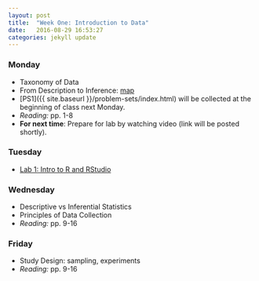 ```yaml
---
layout: post
title:  "Week One: Introduction to Data"
date:   2016-08-29 16:53:27
categories: jekyll update
---
```


### Monday
- Taxonomy of Data
- From Description to Inference: [map](http://andrewpbray.github.io/math-141/assets/figs/kidney_slides.pdf)
- [PS1]({{ site.baseurl }}/problem-sets/index.html) will be collected at the beginning of class next Monday.
- *Reading:* pp. 1-8
- **For next time**: Prepare for lab by watching video (link will be posted shortly).
    
### Tuesday
- <a href = "{{ site.baseurl }}/assets/week-01/intro_to_r.html" target = "_blank">Lab 1: Intro to R and RStudio</a>

### Wednesday
- Descriptive vs Inferential Statistics
- Principles of Data Collection
- *Reading:* pp. 9-16

### Friday
- Study Design: sampling, experiments
- *Reading:* pp. 9-16